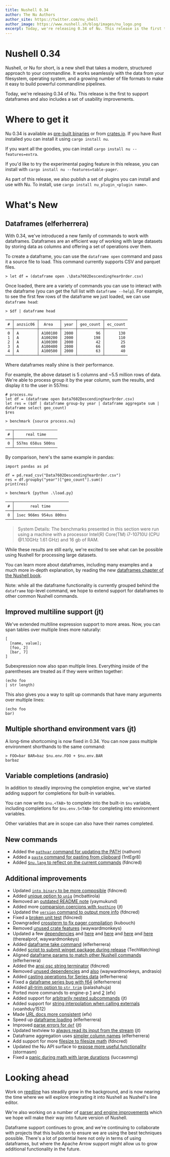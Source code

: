 ```yaml
---
title: Nushell 0.34
author: The Nu Authors
author_site: https://twitter.com/nu_shell
author_image: https://www.nushell.sh/blog/images/nu_logo.png
excerpt: Today, we're releasing 0.34 of Nu. This release is the first to support dataframes and also includes a set of usability improvements.
---
```


# Nushell 0.34

Nushell, or Nu for short, is a new shell that takes a modern, structured approach to your commandline. It works seamlessly with the data from your filesystem, operating system, and a growing number of file formats to make it easy to build powerful commandline pipelines.

Today, we're releasing 0.34 of Nu. This release is the first to support dataframes and also includes a set of usability improvements.

<!-- more -->

# Where to get it

Nu 0.34 is available as [pre-built binaries](https://github.com/nushell/nushell/releases/tag/0.34.0) or from [crates.io](https://crates.io/crates/nu). If you have Rust installed you can install it using `cargo install nu`.

If you want all the goodies, you can install `cargo install nu --features=extra`.

If you'd like to try the experimental paging feature in this release, you can install with `cargo install nu --features=table-pager`.

As part of this release, we also publish a set of plugins you can install and use with Nu. To install, use `cargo install nu_plugin_<plugin name>`.

# What's New

## Dataframes (elferherrera)

With 0.34, we've introduced a new family of commands to work with dataframes. Dataframes are an efficient way of working with large datasets by storing data as columns and offering a set of operations over them.

To create a dataframe, you can use the `dataframe open` command and pass it a source file to load. This command currently supports CSV and parquet files.

```
> let df = (dataframe open .\Data7602DescendingYearOrder.csv)
```

Once loaded, there are a variety of commands you can use to interact with the dataframe (you can get the full list with `dataframe --help`). For example, to see the first few rows of the dataframe we just loaded, we can use `dataframe head`:

```
> $df | dataframe head

───┬──────────┬─────────┬──────┬───────────┬──────────
 # │ anzsic06 │  Area   │ year │ geo_count │ ec_count
───┼──────────┼─────────┼──────┼───────────┼──────────
 0 │ A        │ A100100 │ 2000 │        96 │      130
 1 │ A        │ A100200 │ 2000 │       198 │      110
 2 │ A        │ A100300 │ 2000 │        42 │       25
 3 │ A        │ A100400 │ 2000 │        66 │       40
 4 │ A        │ A100500 │ 2000 │        63 │       40
───┴──────────┴─────────┴──────┴───────────┴──────────
```

Where dataframes really shine is their performance.

For example, the above dataset is 5 columns and ~5.5 million rows of data. We're able to process group it by the year column, sum the results, and display it to the user in 557ms:

```
# process.nu
let df = (dataframe open Data7602DescendingYearOrder.csv)
let res = ($df | dataframe group-by year | dataframe aggregate sum | dataframe select geo_count)
$res
```
```
> benchmark {source process.nu}

───┬───────────────────
 # │     real time
───┼───────────────────
 0 │ 557ms 658us 500ns
───┴───────────────────
```

By comparison, here's the same example in pandas:
```
import pandas as pd

df = pd.read_csv("Data7602DescendingYearOrder.csv")
res = df.groupby("year")["geo_count"].sum()
print(res)
```
```
> benchmark {python .\load.py}

───┬────────────────────────
 # │       real time
───┼────────────────────────
 0 │ 1sec 966ms 954us 800ns
───┴────────────────────────
```

> System Details: The benchmarks presented in this section were run using a machine with a processor Intel(R) Core(TM) i7-10710U (CPU @1.10GHz 1.61 GHz) and 16 gb of RAM.

While these results are still early, we're excited to see what can be possible using Nushell for processing large datasets.

You can learn more about dataframes, including many examples and a much more in-depth explanation, by reading the new [dataframes chapter of the Nushell book](https://www.nushell.sh/book/dataframes.html).

Note: while all the dataframe functionality is currently grouped behind the `dataframe` top-level command, we hope to extend support for dataframes to other common Nushell commands.

## Improved multiline support (jt)

We've extended multiline expression support to more areas. Now, you can span tables over multiple lines more naturally:

```
[
  [name, value];
  [foo, 2]
  [bar, 7]
]
```

Subexpression now also span multiple lines. Everything inside of the parentheses are treated as if they were written together:

```
(echo foo
| str length)
```

This also gives you a way to split up commands that have many arguments over multiple lines:

```
(echo foo
bar)
```

## Multiple shorthand environment vars (jt)

A long-time shortcoming is now fixed in 0.34. You can now pass multiple environment shorthands to the same command:

```
> FOO=bar BAR=baz $nu.env.FOO + $nu.env.BAR
barbaz
```

## Variable completions (andrasio)

In addition to steadily improving the completion engine, we've started adding support for completions for built-in variables.

You can now write `$nu.<TAB>` to complete into the built-in `$nu` variable, including completions for `$nu.env.S<TAB>` for completing into environment variables.

Other variables that are in scope can also have their names completed.

## New commands

* Added the [`pathvar` command for updating the PATH](https://github.com/nushell/nushell/pull/3670) (nathom)
* Added a [`paste` command for pasting from clipboard](https://github.com/nushell/nushell/pull/3694) (1ntEgr8)
* Added [`$nu.lang` to reflect on the current commands](https://github.com/nushell/nushell/pull/3720) (fdncred)

## Additional improvements

* Updated [`into binary` to be more composible](https://github.com/nushell/nushell/pull/3758) (fdncred)
* Added [unique option to `uniq`](https://github.com/nushell/nushell/pull/3754) (mcbattirola)
* Removed an [outdated README note](https://github.com/nushell/nushell/pull/3751) (yaymukund)
* Added more [comparsion coercions with `$nothing`](https://github.com/nushell/nushell/pull/3750) (jt)
* Updated the [`version` command to output more info](https://github.com/nushell/nushell/pull/3749) (fdncred)
* Fixed a [broken unit test](https://github.com/nushell/nushell/pull/3745) (fdncred)
* Downgraded [crossterm to fix pager compilation](https://github.com/nushell/nushell/pull/3740) (kubouch)
* Removed [unused crate features](https://github.com/nushell/nushell/pull/3732) (waywardmonkeys)
* Updated a few [dependencies](https://github.com/nushell/nushell/pull/3723) and [here](https://github.com/nushell/nushell/pull/3724) and [here](https://github.com/nushell/nushell/pull/3739) and [here](https://github.com/nushell/nushell/pull/3741) and [here](https://github.com/nushell/nushell/pull/3757) (therealprof, waywardmonkeys)
* Added [dataframe take command](https://github.com/nushell/nushell/pull/3722) (elferherrera)
* Added [script to submit winget package during release](https://github.com/nushell/nushell/pull/3717) (TechWatching)
* Aligned [dataframe params to match other Nushell commands](https://github.com/nushell/nushell/pull/3713) (elferherrera)
* Added the [ansi osc string terminator](https://github.com/nushell/nushell/pull/3712) (fdncred)
* Removed [unused dependencies](https://github.com/nushell/nushell/pull/3709) and [also](https://github.com/nushell/nushell/pull/3716) (waywardmonkeys, andrasio)
* Added [casting operations for Series data](https://github.com/nushell/nushell/pull/3702) (elferherrera)
* Fixed a [dataframe series bug with f64](https://github.com/nushell/nushell/pull/3697) (elferherrera)
* Added [all-trim option to `str trim`](https://github.com/nushell/nushell/pull/3696) (palashahuja)
* Ported more commands to engine-p [1](https://github.com/nushell/nushell/pull/3690) and [2](https://github.com/nushell/nushell/pull/3753)  (efx)
* Added support for [arbitrarily nested subcommands](https://github.com/nushell/nushell/pull/3688) (jt)
* Added support for [string interpolation when calling externals](https://github.com/nushell/nushell/pull/3686) (voanhduy1512)
* Made [URL docs more consistent](https://github.com/nushell/nushell/pull/3684) (efx)
* Speed up [dataframe loading](https://github.com/nushell/nushell/pull/3683) (elferherrera)
* Improved [parse errors for `def`](https://github.com/nushell/nushell/pull/3681) (jt)
* Updated textview to [always read its input from the stream](https://github.com/nushell/nushell/pull/3680) (jt)
* Dataframe aggregation uses [simpler column names](https://github.com/nushell/nushell/pull/3678) (elferherrera)
* Add support for more [filesize to filesize math](https://github.com/nushell/nushell/pull/3675) (fdncred)
* Updated the Nu API surface to [expose more useful functionality](https://github.com/nushell/nushell/pull/3673) (stormasm)
* Fixed a [panic during math with large durations](https://github.com/nushell/nushell/pull/3669) (luccasmmg)

# Looking ahead

Work on [reedline](https://github.com/jntrnr/reedline) has steadily grow in the background, and is now nearing the time where we will explore integrating it into Nushell as Nushell's line editor.

We're also working on a number of [parser and engine improvements](https://github.com/jntrnr/engine-q) which we hope will make their way into future version of Nushell.

Dataframe support continues to grow, and we're continuing to collaborate with projects that this builds on to ensure we are using the best techniques possible. There's a lot of potential here not only in terms of using dataframes, but where the Apache Arrow support might allow us to grow additional functionality in the future.